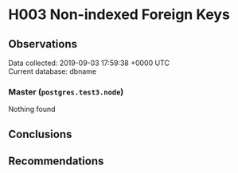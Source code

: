 # H003 Non-indexed Foreign Keys #

## Observations ##
Data collected: 2019-09-03 17:59:38 +0000 UTC  
Current database: dbname  


### Master (`postgres.test3.node`) ###



Nothing found



## Conclusions ##


## Recommendations ##

